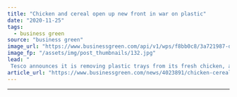 ```yaml
---
title: "Chicken and cereal open up new front in war on plastic"
date: "2020-11-25"
tags: 
  - business green
source: "business green"
image_url: "https://www.businessgreen.com/api/v1/wps/f8bb0c8/3a721987-dece-47aa-8bef-c07c894a5227/2/New-chicken-packaging-185x114.jpg"
image_fp: "/assets/img/post_thumbnails/132.jpg"
lead: "
 Tesco announces it is removing plastic trays from its fresh chicken, as Aldi unveils fully recyclable cereal packaging ..."
article_url: "https://www.businessgreen.com/news/4023891/chicken-cereal-open-war-plastic"
---
```


---
